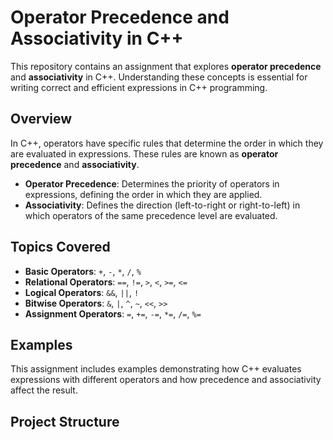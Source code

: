 # Operator Precedence and Associativity in C++

This repository contains an assignment that explores **operator precedence** and **associativity** in C++. Understanding these concepts is essential for writing correct and efficient expressions in C++ programming.

## Overview

In C++, operators have specific rules that determine the order in which they are evaluated in expressions. These rules are known as **operator precedence** and **associativity**.

- **Operator Precedence**: Determines the priority of operators in expressions, defining the order in which they are applied.
- **Associativity**: Defines the direction (left-to-right or right-to-left) in which operators of the same precedence level are evaluated.

## Topics Covered

- **Basic Operators**: `+`, `-`, `*`, `/`, `%`
- **Relational Operators**: `==`, `!=`, `>`, `<`, `>=`, `<=`
- **Logical Operators**: `&&`, `||`, `!`
- **Bitwise Operators**: `&`, `|`, `^`, `~`, `<<`, `>>`
- **Assignment Operators**: `=`, `+=`, `-=`, `*=`, `/=`, `%=`

## Examples

This assignment includes examples demonstrating how C++ evaluates expressions with different operators and how precedence and associativity affect the result.

## Project Structure

